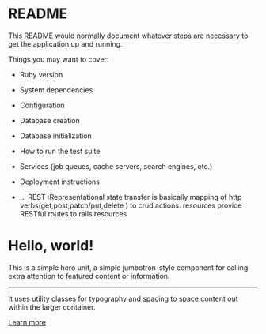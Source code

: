 # README

This README would normally document whatever steps are necessary to get the
application up and running.

Things you may want to cover:

* Ruby version

* System dependencies

* Configuration

* Database creation

* Database initialization

* How to run the test suite

* Services (job queues, cache servers, search engines, etc.)

* Deployment instructions

* ...
REST :Representational state transfer is basically mapping of http verbs(get,post,patch/put,delete ) to crud actions.
resources provide RESTful routes to rails resources

<div class="container" id="home-container">
    <div class="jumbotron text-center text-white">
        <h1 class="display-4">Hello, world!</h1>
        <p class="lead">This is a simple hero unit, a simple jumbotron-style component for calling extra attention to featured content or information.</p>
        <hr class="my-4">
        <p>It uses utility classes for typography and spacing to space content out within the larger container.</p>
        <a class="btn btn-primary btn-lg" href="#" role="button">Learn more</a>
    </div>
</div>